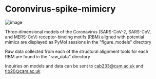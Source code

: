 # Coronvirus-spike-mimicry


![image](https://user-images.githubusercontent.com/11457928/115257855-63334400-a128-11eb-80ce-caded510125e.png)

Three-dimensional models of the Coronavirus (SARS-CoV-2, SARS-CoV, and MERS-CoV) receptor-binding motifs (RBM) aligned with potential mimics are displayed as PyMol sessions in the "figure_models" directory

Raw data collected from each of the structural alignment tools for each RBM are found in the "raw_data" directory

Inquiries on models and data can be sent to cab233@cam.ac.uk and tlb20@cam.ac.uk
